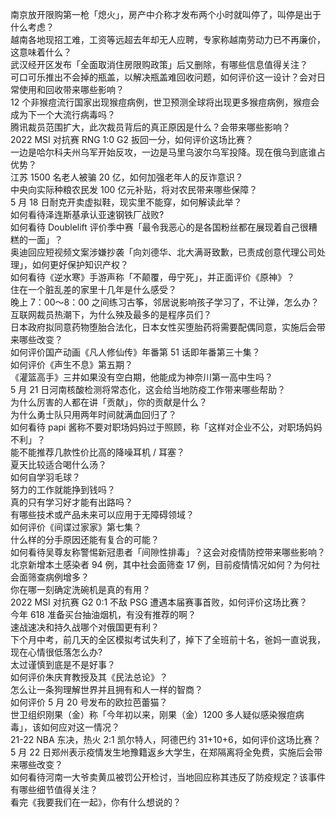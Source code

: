 南京放开限购第一枪「熄火」，房产中介称才发布两个小时就叫停了，叫停是出于什么考虑？  
越南各地现招工难，工资等远超去年却无人应聘，专家称越南劳动力已不再廉价，这意味着什么？  
武汉经开区发布「全面取消住房限购政策」后又删除，有哪些信息值得关注？  
可口可乐推出不会掉的瓶盖，以解决瓶盖难回收问题，如何评价这一设计？会对日常使用和回收带来哪些影响？  
12 个非猴痘流行国家出现猴痘病例，世卫预测全球将出现更多猴痘病例，猴痘会成为下一个大流行病毒吗？  
腾讯裁员范围扩大，此次裁员背后的真正原因是什么？会带来哪些影响？  
2022 MSI 对抗赛 RNG 1:0 G2 扳回一分，如何评价这场比赛？  
一边是哈尔科夫州乌军开始反攻，一边是马里乌波尔乌军投降。现在俄乌到底谁占优势？  
江苏 1500 名老人被骗 20 亿，如何加强老年人的反诈意识？  
中央向实际种粮农民发 100 亿元补贴，将对农民带来哪些保障？  
5 月 18 日耐克开卖虚拟鞋，现实里不能穿，如何解读此举？  
如何看待泽连斯基承认亚速钢铁厂战败?  
如何看待 Doublelift 评价季中赛「最令我恶心的是各国粉丝都在展现着自己很糟糕的一面」？  
奥迪回应短视频文案涉嫌抄袭「向刘德华、北大满哥致歉，已责成创意代理公司处理」，如何更好保护知识产权？  
如何看待《逆水寒》手游声称「不颠覆，毋宁死」，并正面评价《原神》？  
住在一个脏乱差的家里十几年是什么感受？  
晚上 7：00～8：00 之间练习古筝，邻居说影响孩子学习了，不让弹，怎么办？  
互联网裁员热潮下，为什么殃及最多的是程序员们？  
日本政府拟同意药物堕胎合法化，日本女性买堕胎药将需要配偶同意，实施后会带来哪些改变？  
如何评价国产动画《凡人修仙传》年番第 51 话即年番第三十集？  
如何评价《声生不息》第五期？  
《灌篮高手》三井如果没有空白期，他能成为神奈川第一高中生吗？  
5 月 21 日河南核酸检测将常态化，这会给当地防疫工作带来哪些帮助？  
为什么厉害的人都在讲「贡献」，你的贡献是什么？  
为什么勇士队只用两年时间就满血回归了？  
如何看待 papi 酱称不要对职场妈妈过于照顾，称「这样对企业不公，对职场妈妈不利」？  
能不能推荐几款性价比高的降噪耳机 / 耳塞？  
夏天比较适合喝什么汤？  
如何自学羽毛球？  
努力的工作就能挣到钱吗？  
真的只有学习好才能有出路吗？  
有哪些技术或产品未来可以应用于无障碍领域？  
如何评价《间谍过家家》第七集？  
什么样的分手原因还能有复合的可能？  
如何看待吴尊友称警惕新冠患者「间隙性排毒」？这会对疫情防控带来哪些影响？  
北京新增本土感染者 94 例，其中社会面筛查 17 例，目前疫情情况如何？为何社会面筛查病例增多？  
你在哪一刻确定洗碗机是真的有用？  
2022 MSI 对抗赛 G2 0:1 不敌 PSG 遭遇本届赛事首败，如何评价这场比赛？  
今年 618 准备买台抽油烟机，有没有推荐的啊？  
速战速决和持久战哪个对俄国更有利？  
下个月中考，前几天的全区模拟考试失利了，掉下了全班前十名，爸妈一直说我，现在心情很低落怎么办?  
太过谨慎到底是不是好事？  
如何评价朱庆育教授及其《民法总论》？  
怎么让一条狗理解世界并且拥有和人一样的智商？  
如何评价 5 月 20 号发布的欧拉芭蕾猫？  
世卫组织刚果（金）称「今年初以来，刚果（金）1200 多人疑似感染猴痘病毒」，该如何应对这一情况？  
21-22 NBA 东决，热火 2:1 凯尔特人，阿德巴约 31+10+6，如何评价这场比赛？  
5 月 22 日郑州表示疫情发生地豫籍返乡大学生，在郑隔离将全免费，实施后会带来哪些改变？  
如何看待河南一大爷卖黄瓜被罚公开检讨，当地回应称其违反了防疫规定？该事件有哪些细节值得关注？  
看完《我要我们在一起》，你有什么想说的？  
